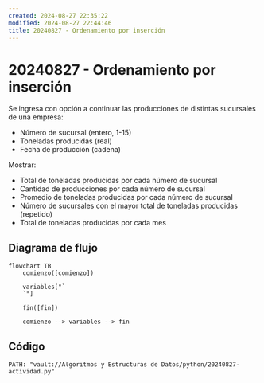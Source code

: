 ```yaml
---
created: 2024-08-27 22:35:22
modified: 2024-08-27 22:44:46
title: 20240827 - Ordenamiento por inserción
---
```


# 20240827 - Ordenamiento por inserción

Se ingresa con opción a continuar las producciones de distintas sucursales de una empresa:

- Número de sucursal (entero, 1-15)
- Toneladas producidas (real)
- Fecha de producción (cadena)

Mostrar:

- Total de toneladas producidas por cada número de sucursal
- Cantidad de producciones por cada número de sucursal
- Promedio de toneladas producidas por cada número de sucursal
- Número de sucursales con el mayor total de toneladas producidas (repetido)
- Total de toneladas producidas por cada mes

## Diagrama de flujo

```mermaid
flowchart TB
	comienzo([comienzo])
    
	variables["`
	`"]
    
    fin([fin])
    
	comienzo --> variables --> fin
```

## Código

```embed-python
PATH: "vault://Algoritmos y Estructuras de Datos/python/20240827-actividad.py"
```
